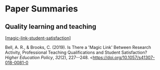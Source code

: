# Paper Summaries


## Quality learning and teaching

[[magic-link-student-satisfaction]]

Bell, A. R., & Brooks, C. (2019). Is There a 'Magic Link' Between Research Activity, Professional Teaching Qualifications and Student Satisfaction? *Higher Education Policy*, *32*(2), 227--248\. <https://doi.org/10.1057/s41307-018-0081-0

[//begin]: # "Autogenerated link references for markdown compatibility"
[magic-link-student-satisfaction]: <Paper Summaries/magic-link-student-satisfaction.md> "Is there a 'magic link' between research activity...and student satisfaction"
[//end]: # "Autogenerated link references"